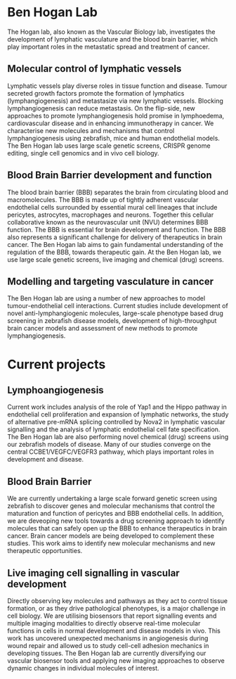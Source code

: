 # Ben Hogan Lab

The Hogan lab, also known as the Vascular Biology lab, investigates the development of lymphatic vasculature and the blood brain barrier, which play important roles in the metastatic spread and treatment of cancer.

## Molecular control of lymphatic vessels
Lymphatic vessels play diverse roles in tissue function and disease. Tumour secreted growth factors promote the formation of lymphatics (lymphangiogenesis) and metastasize via new lymphatic vessels. Blocking lymphangiogenesis can reduce metastasis. On the flip-side, new approaches to promote lymphangiogenesis hold promise in lymphoedema, cardiovascular disease and in enhancing immunotherapy in cancer. We characterise new molecules and mechanisms that control lymphangiogenesis using zebrafish, mice and human endothelial models. The Ben Hogan lab uses large scale genetic screens, CRISPR genome editing, single cell genomics and in vivo cell biology.

## Blood Brain Barrier development and function
The blood brain barrier (BBB) separates the brain from circulating blood and macromolecules. The BBB is made up of tightly adherent vascular endothelial cells surrounded by essential mural cell lineages that include pericytes, astrocytes, macrophages and neurons. Together this cellular collaborative known as the neurovascular unit (NVU) determines BBB function. The BBB is essential for brain development and function. The BBB also represents a significant challenge for delivery of therapeutics in brain cancer. The Ben Hogan lab aims to gain fundamental understanding of the regulation of the BBB, towards therapeutic gain. At the Ben Hogan lab, we use large scale genetic screens, live imaging and chemical (drug) screens.

## Modelling and targeting vasculature in cancer
The Ben Hogan lab are using a number of new approaches to model tumour-endothelial cell interactions. Current studies include development of novel anti-lymphangiogenic molecules, large-scale phenotype based drug screening in zebrafish disease models, development of high-throughput brain cancer models and assessment of new methods to promote lymphangiogenesis.

# Current projects
## Lymphoangiogenesis
Current work includes analysis of the role of Yap1 and the Hippo pathway in endothelial cell proliferation and expansion of lymphatic networks, the study of alternative pre-mRNA splicing controlled by Nova2 in lymphatic vascular signalling and the analysis of lymphatic endothelial cell fate specification. The Ben Hogan lab are also performing novel chemical (drug) screens using our zebrafish models of disease. Many of our studies converge on the central CCBE1/VEGFC/VEGFR3 pathway, which plays important roles in development and disease.

## Blood Brain Barrier
We are currently undertaking a large scale forward genetic screen using zebrafish to discover genes and molecular mechanisms that control the maturation and function of pericytes and BBB endothelial cells. In addition, we are deveoping new tools towards a drug screening approach to identify molecules that can safely open up the BBB to enhance therapeutics in brain cancer. Brain cancer models are being developed to complement these studies. This work aims to identify new molecular mechanisms and new therapeutic opportunities.

## Live imaging cell signalling in vascular development
Directly observing key molecules and pathways as they act to control tissue formation, or as they drive pathological phenotypes, is a major challenge in cell biology. We are utilising biosensors that report signalling events and multiple imaging modalities to directly observe real-time molecular functions in cells in normal development and disease models in vivo. This work has uncovered unexpected mechanisms in angiogenesis during wound repair and allowed us to study cell-cell adhesion mechanics in developing tissues. The Ben Hogan lab are currently diversifying our vascular biosensor tools and applying new imaging approaches to observe dynamic changes in individual molecules of interest.
